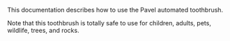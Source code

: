 This documentation describes how to use the Pavel automated toothbrush.

Note that this toothbrush is totally safe to use for children, adults, pets, wildlife,  trees, and rocks.
